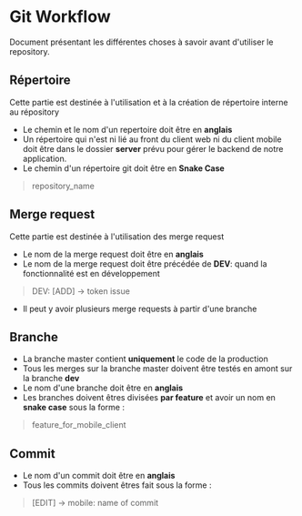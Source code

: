 # Git Workflow

Document présentant les différentes choses à savoir avant d'utiliser le repository.

## Répertoire
Cette partie est destinée à l'utilisation et à la création de répertoire interne au répository
-   Le chemin et le nom d'un repertoire doit être en  **anglais**
- Un répertoire qui n'est ni lié au front du client web ni du client mobile doit être dans le dossier **server** prévu pour gérer le backend de notre application.
-  Le chemin d'un répertoire git doit être en  **Snake Case**
>repository_name

##  Merge request

Cette partie est destinée à l'utilisation des merge request
-  Le nom de la merge request doit être en  **anglais**
- Le nom de la merge request doit être précédée de  **DEV**: quand la fonctionnalité est en développement
>DEV: [ADD] -> token issue
- Il peut y avoir plusieurs merge requests à partir d'une branche

## Branche

-   La branche master contient  **uniquement**  le code de la production
- Tous les merges sur la branche master doivent être testés en amont sur la branche **dev**
-    Le nom d'une branche doit être en  **anglais**
-   Les branches doivent êtres divisées  **par feature**  et avoir un nom en  **snake case**  sous la forme :
>feature_for_mobile_client

## Commit

-   Le nom d'un commit doit être en  **anglais**
-   Tous les commits doivent êtres fait sous la forme :
>[EDIT] -> mobile: name of commit 
